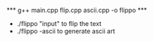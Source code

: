 *** g++ main.cpp flip.cpp ascii.cpp -o flippo ***
- ./flippo "input" to flip the text
- ./flippo -ascii to generate ascii art